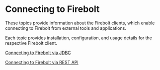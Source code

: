 # Connecting to Firebolt

These topics provide information about the Firebolt clients, which enable connecting to Firebolt from external tools and applications.

Each topic provides installation, configuration, and usage details for the respective Firebolt client.

[Connecting to Firebolt via JDBC](connecting-via-jdbc.md)

[Connecting to Firebolt via REST API](connecting-via-rest-api.md)

